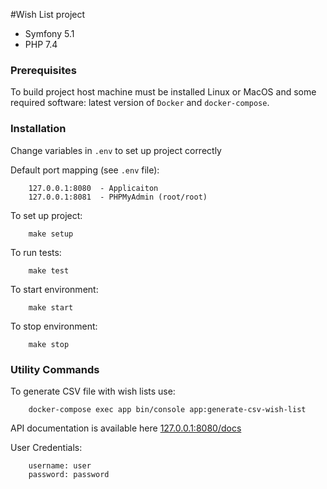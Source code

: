 #Wish List project
- Symfony 5.1
- PHP 7.4

### Prerequisites
To build project host machine must be installed Linux or MacOS and some required software:
latest version of `Docker` and `docker-compose`.
### Installation
Change variables in `.env` to set up project correctly

Default port mapping (see `.env` file):

        127.0.0.1:8080  - Applicaiton
        127.0.0.1:8081  - PHPMyAdmin (root/root)
        
To set up project:

        make setup
        
To run tests:

        make test     
        
To start environment:

        make start 
        
To stop environment:

        make stop     

### Utility Commands
 To generate CSV file with wish lists use:
 
        docker-compose exec app bin/console app:generate-csv-wish-list 
        
API documentation is available here [127.0.0.1:8080/docs](127.0.0.1:8080/docs) 

User Credentials:

        username: user
        password: password 